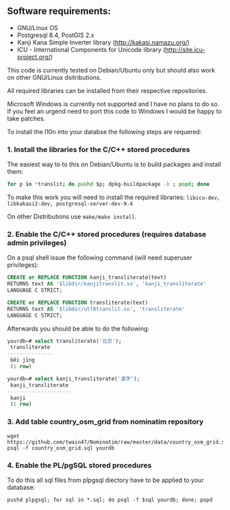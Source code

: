 ## Software requirements:

* GNU/Linux OS
* Postgresql 8.4, PostGIS 2.x
* Kanji Kana Simple Inverter library (http://kakasi.namazu.org/)
* ICU - International Components for Unicode library (http://site.icu-project.org/)

This code is currently tested on Debian/Ubuntu only but should also work on
other GNU/Linux dsitributions.

All required libraries can be installed from their respective repositories.

Microsoft Windows is currently not supported and I have no plans to do so.
If you feel an urgend need to port this code to Windows I would be happy to
take patches.

To install the l10n into your databse the following steps are requered:

### 1. Install the libraries for the C/C++ stored procedures


The easiest way to to this on Debian/Ubuntu is to build packages and install
them:

```sh
for p in *translit; do pushd $p; dpkg-buildpackage -b ; popd; done
```

To make this work you will need to install the required libraries:
`libicu-dev, libkakasi2-dev, postgresql-server-dev-9.4`

On other Distributions use `make/make install`.

### 2. Enable the C/C++ stored procedures (requires database admin privileges)


On a psql shell issue the following command (will need superuser privileges):

```sql
CREATE or REPLACE FUNCTION kanji_transliterate(text)
RETURNS text AS '$libdir/kanjitranslit.so', 'kanji_transliterate'
LANGUAGE C STRICT;
```

```sql
CREATE or REPLACE FUNCTION transliterate(text)
RETURNS text AS '$libdir/utf8translit.so', 'transliterate'
LANGUAGE C STRICT;
```

Afterwards you should be able to do the following:

```sql
yourdb=# select transliterate('北京');
 transliterate 
---------------
 běi jīng
 (1 row)
```

```sql
yourdb=# select kanji_transliterate('漢字');
 kanji_transliterate 
---------------------
 kanji
 (1 row)
```

### 3. Add table country_osm_grid from nominatim repository

```
wget https://github.com/twain47/Nominatim/raw/master/data/country_osm_grid.sql
psql -f country_osm_grid.sql yourdb
```

### 4. Enable the PL/pgSQL stored procedures

To do this all sql files from plpgsql diectory have to be applied to your
database:
```
pushd plpgsql; for sql in *.sql; do psql -f $sql yourdb; done; popd
```



